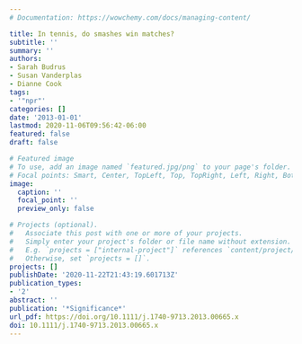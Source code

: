 ```yaml
---
# Documentation: https://wowchemy.com/docs/managing-content/

title: In tennis, do smashes win matches?
subtitle: ''
summary: ''
authors:
- Sarah Budrus
- Susan Vanderplas
- Dianne Cook
tags:
- '"npr"'
categories: []
date: '2013-01-01'
lastmod: 2020-11-06T09:56:42-06:00
featured: false
draft: false

# Featured image
# To use, add an image named `featured.jpg/png` to your page's folder.
# Focal points: Smart, Center, TopLeft, Top, TopRight, Left, Right, BottomLeft, Bottom, BottomRight.
image:
  caption: ''
  focal_point: ''
  preview_only: false

# Projects (optional).
#   Associate this post with one or more of your projects.
#   Simply enter your project's folder or file name without extension.
#   E.g. `projects = ["internal-project"]` references `content/project/deep-learning/index.md`.
#   Otherwise, set `projects = []`.
projects: []
publishDate: '2020-11-22T21:43:19.601713Z'
publication_types:
- '2'
abstract: ''
publication: '*Significance*'
url_pdf: https://doi.org/10.1111/j.1740-9713.2013.00665.x
doi: 10.1111/j.1740-9713.2013.00665.x
---
```

